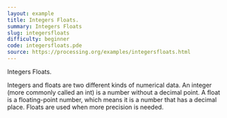 ```yaml
---
layout: example
title: Integers Floats.
summary: Integers Floats
slug: integersfloats
difficulty: beginner
code: integersfloats.pde
source: https://processing.org/examples/integersfloats.html
---
```


Integers Floats. 

 Integers and floats are two different kinds of numerical data. An integer (more commonly called an int) is a number without a decimal point. A float is a floating-point number, which means it is a number that has a decimal place. Floats are used when more precision is needed.
